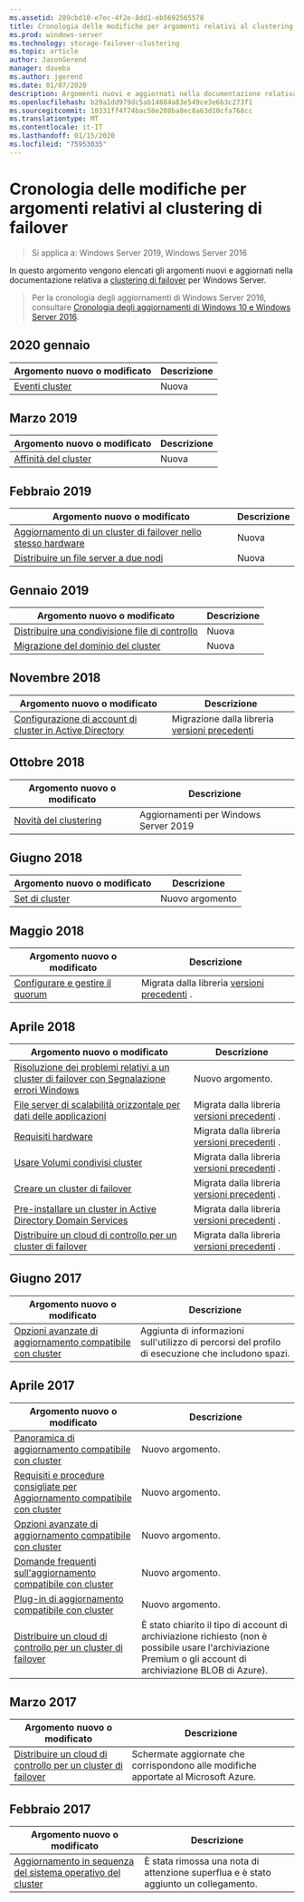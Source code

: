 ```yaml
---
ms.assetid: 289cbd10-e7ec-4f2e-8dd1-eb5692565578
title: Cronologia delle modifiche per argomenti relativi al clustering di failover
ms.prod: windows-server
ms.technology: storage-failover-clustering
ms.topic: article
author: JasonGerend
manager: daveba
ms.author: jgerend
ms.date: 01/07/2020
description: Argomenti nuovi e aggiornati nella documentazione relativa a clustering di failover per Windows Server 2016
ms.openlocfilehash: b29a1dd979dc5ab14684a83e549ce3e6b3c273f1
ms.sourcegitcommit: 10331ff4f74bac50e208ba8ec8a63d10cfa768cc
ms.translationtype: MT
ms.contentlocale: it-IT
ms.lasthandoff: 01/15/2020
ms.locfileid: "75953035"
---
```

# <a name="change-history-for-failover-clustering-topics"></a>Cronologia delle modifiche per argomenti relativi al clustering di failover

>Si applica a: Windows Server 2019, Windows Server 2016

In questo argomento vengono elencati gli argomenti nuovi e aggiornati nella documentazione relativa a [clustering di failover](failover-clustering-overview.md) per Windows Server.

> Per la cronologia degli aggiornamenti di Windows Server 2016, consultare [Cronologia degli aggiornamenti di Windows 10 e Windows Server 2016](https://support.microsoft.com/help/4000825/windows-10-and-windows-server-2016-update-history).

## <a name="january-2020"></a>2020 gennaio

|Argomento nuovo o modificato                                    |Descrizione |
|--------------------------------------------------------|------------|
|[Eventi cluster](system-events.md)| Nuova     |

## <a name="march-2019"></a>Marzo 2019

|Argomento nuovo o modificato                                    |Descrizione |
|--------------------------------------------------------|------------|
|[Affinità del cluster](cluster-affinity.md)| Nuova     |

## <a name="february-2019"></a>Febbraio 2019

|Argomento nuovo o modificato                                    |Descrizione |
|--------------------------------------------------------|------------|
| [Aggiornamento di un cluster di failover nello stesso hardware](upgrade-option-same-hardware.md)| Nuova |
|[Distribuire un file server a due nodi](deploy-two-node-clustered-file-server.md)| Nuova |

## <a name="january-2019"></a>Gennaio 2019

|Argomento nuovo o modificato                                    |Descrizione |
|--------------------------------------------------------|------------|
|[Distribuire una condivisione file di controllo](file-share-witness.md)    | Nuova        |
|[Migrazione del dominio del cluster](cluster-domain-migration.md) | Nuova        |

## <a name="november-2018"></a>Novembre 2018

|Argomento nuovo o modificato|Descrizione|
|---|---|
|[Configurazione di account di cluster in Active Directory](configure-ad-accounts.md)|Migrazione dalla libreria [versioni precedenti](https://docs.microsoft.com/previous-versions/windows/it-pro/windows-server-2008-R2-and-2008/)|

## <a name="october-2018"></a>Ottobre 2018

|Argomento nuovo o modificato|Descrizione|
|---|---|
|[Novità del clustering](whats-new-in-failover-clustering.md)| Aggiornamenti per Windows Server 2019|

## <a name="june-2018"></a>Giugno 2018

|Argomento nuovo o modificato|Descrizione|
|---|---|
|[Set di cluster](../storage/storage-spaces/cluster-sets.md)| Nuovo argomento|

## <a name="may-2018"></a>Maggio 2018

|Argomento nuovo o modificato|Descrizione|
|---|---|
|[Configurare e gestire il quorum](manage-cluster-quorum.md) | Migrata dalla libreria [versioni precedenti](https://docs.microsoft.com/previous-versions/windows/it-pro/windows-server-2012-R2-and-2012) . |

## <a name="april-2018"></a>Aprile 2018

|Argomento nuovo o modificato|Descrizione|
|---|---|
|[Risoluzione dei problemi relativi a un cluster di failover con Segnalazione errori Windows](troubleshooting-using-WER-reports.md)| Nuovo argomento. |
|[File server di scalabilità orizzontale per dati delle applicazioni](sofs-overview.md)|Migrata dalla libreria [versioni precedenti](https://docs.microsoft.com/previous-versions/windows/it-pro/windows-server-2012-R2-and-2012) .|
|[Requisiti hardware](clustering-requirements.md)|Migrata dalla libreria [versioni precedenti](https://docs.microsoft.com/previous-versions/windows/it-pro/windows-server-2012-R2-and-2012) .|
|[Usare Volumi condivisi cluster](failover-cluster-csvs.md)|Migrata dalla libreria [versioni precedenti](https://docs.microsoft.com/previous-versions/windows/it-pro/windows-server-2012-R2-and-2012) .|
|[Creare un cluster di failover](create-failover-cluster.md)|Migrata dalla libreria [versioni precedenti](https://docs.microsoft.com/previous-versions/windows/it-pro/windows-server-2012-R2-and-2012) .|
|[Pre-installare un cluster in Active Directory Domain Services](prestage-cluster-adds.md)|Migrata dalla libreria [versioni precedenti](https://docs.microsoft.com/previous-versions/windows/it-pro/windows-server-2012-R2-and-2012) .|
|[Distribuire un cloud di controllo per un cluster di failover](deploy-cloud-witness.md)|Migrata dalla libreria [versioni precedenti](https://docs.microsoft.com/previous-versions/windows/it-pro/windows-server-2012-R2-and-2012) .|

## <a name="june-2017"></a>Giugno 2017

|Argomento nuovo o modificato|Descrizione|
|---|---|
|[Opzioni avanzate di aggiornamento compatibile con cluster](cluster-aware-updating-options.md)|Aggiunta di informazioni sull'utilizzo di percorsi del profilo di esecuzione che includono spazi.|

## <a name="april-2017"></a>Aprile 2017

|Argomento nuovo o modificato|Descrizione|
|---|---|
|[Panoramica di aggiornamento compatibile con cluster](cluster-aware-updating.md)|Nuovo argomento.|
|[Requisiti e procedure consigliate per Aggiornamento compatibile con cluster](cluster-aware-updating-requirements.md)|Nuovo argomento.|
|[Opzioni avanzate di aggiornamento compatibile con cluster](cluster-aware-updating-options.md)|Nuovo argomento.|
|[Domande frequenti sull'aggiornamento compatibile con cluster](cluster-aware-updating-faq.md)|Nuovo argomento.|
|[Plug-in di aggiornamento compatibile con cluster](cluster-aware-updating-plug-ins.md)|Nuovo argomento.|
|[Distribuire un cloud di controllo per un cluster di failover](deploy-cloud-witness.md)|È stato chiarito il tipo di account di archiviazione richiesto (non è possibile usare l'archiviazione Premium o gli account di archiviazione BLOB di Azure).|

## <a name="march-2017"></a>Marzo 2017

|Argomento nuovo o modificato|Descrizione|
|---|---|
|[Distribuire un cloud di controllo per un cluster di failover](deploy-cloud-witness.md)| Schermate aggiornate che corrispondono alle modifiche apportate al Microsoft Azure.|

## <a name="february-2017"></a>Febbraio 2017

|Argomento nuovo o modificato|Descrizione|
|---|---|
|[Aggiornamento in sequenza del sistema operativo del cluster](Cluster-Operating-System-Rolling-Upgrade.md)|È stata rimossa una nota di attenzione superflua e è stato aggiunto un collegamento.|